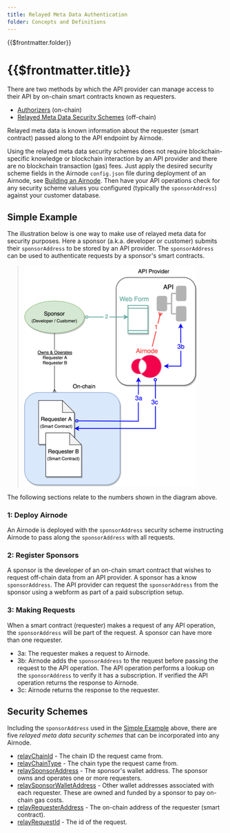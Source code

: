```yaml
---
title: Relayed Meta Data Authentication
folder: Concepts and Definitions
---
```


<TitleSpan>{{$frontmatter.folder}}</TitleSpan>

# {{$frontmatter.title}}

<VersionWarning/>

<TocHeader />
<TOC class="table-of-contents" :include-level="[2,3]" />

There are two methods by which the API provider can manage access to their API
by on-chain smart contracts known as requesters.

- [Authorizers](../grp-providers/guides/build-an-airnode/apply-auth.md)
  (on-chain)
- [Relayed Meta Data Security Schemes](../grp-providers/guides/build-an-airnode/api-security.md)
  (off-chain)

Relayed meta data is known information about the requester (smart contract)
passed along to the API endpoint by Airnode.

Using the relayed meta data security schemes does not require
blockchain-specific knowledge or blockchain interaction by an API provider and
there are no blockchain transaction (gas) fees. Just apply the desired security
scheme fields in the Airnode `config.json` file during deployment of an Airnode,
see [Building an Airnode](../grp-providers/guides/build-an-airnode/). Then have
your API operations check for any security scheme values you configured
(typically the `sponsorAddress`) against your customer database.

## Simple Example

The illustration below is one way to make use of relayed meta data for security
purposes. Here a sponsor (a.k.a. developer or customer) submits their
`sponsorAddress` to be stored by an API provider. The `sponsorAddress` can be
used to authenticate requests by a sponsor's smart contracts.</p>

> <img src="../assets/images/relay-meta-flow.png" width="400px"/>

The following sections relate to the numbers shown in the diagram above.

### 1: Deploy Airnode

An Airnode is deployed with the `sponsorAddress` security scheme instructing
Airnode to pass along the `sponsorAddress` with all requests.

### 2: Register Sponsors

A sponsor is the developer of an on-chain smart contract that wishes to request
off-chain data from an API provider. A sponsor has a know `sponsorAddress`. The
API provider can request the `sponsorAddress` from the sponsor using a webform
as part of a paid subscription setup.

### 3: Making Requests

When a smart contract (requester) makes a request of any API operation, the
`sponsorAddress` will be part of the request. A sponsor can have more than one
requester.

- 3a: The requester makes a request to Airnode.
- 3b: Airnode adds the `sponsorAddress` to the request before passing the
  request to the API operation. The API operation performs a lookup on the
  `sponsorAddress` to verify it has a subscription. If verified the API
  operation returns the response to Airnode.
- 3c: Airnode returns the response to the requester.

## Security Schemes

Including the `sponsorAddress` used in the
[Simple Example](./relay-meta-auth.md#simple-example) above, there are five
_relayed meta data security schemes_ that can be incorporated into any Airnode.

- [relayChainId](../grp-providers/guides/build-an-airnode/api-security.md#relaychainid) -
  The chain ID the request came from.
- [relayChainType](../grp-providers/guides/build-an-airnode/api-security.md#relaychaintype) -
  The chain type the request came from.
- [relaySponsorAddress](../grp-providers/guides/build-an-airnode/api-security.md#relaysponsoraddress) -
  The sponsor's wallet address. The sponsor owns and operates one or more
  requesters.
- [relaySponsorWalletAddress](../grp-providers/guides/build-an-airnode/api-security.md#relaysponsorwalletaddress) -
  Other wallet addresses associated with each requester. These are owned and
  funded by a sponsor to pay on-chain gas costs.
- [relayRequesterAddress](../grp-providers/guides/build-an-airnode/api-security.md#relayrequesteraddress) -
  The on-chain address of the requester (smart contract).
- [relayRequestId](../grp-providers/guides/build-an-airnode/api-security.md#relayrequestid) -
  The id of the request.
